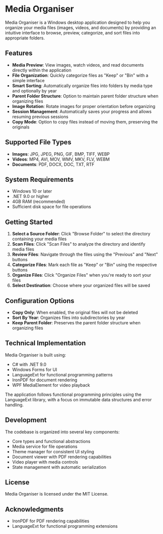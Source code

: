 # Media Organiser

Media Organiser is a Windows desktop application designed to help you organize your media files (images, videos, and documents) by providing an intuitive interface to browse, preview, categorize, and sort files into appropriate folders.

## Features

- **Media Preview**: View images, watch videos, and read documents directly within the application
- **File Organization**: Quickly categorize files as "Keep" or "Bin" with a simple interface
- **Smart Sorting**: Automatically organize files into folders by media type and optionally by year
- **Parent Folder Structure**: Option to maintain parent folder structure when organizing files
- **Image Rotation**: Rotate images for proper orientation before organizing
- **Session Management**: Automatically saves your progress and allows resuming previous sessions
- **Copy Mode**: Option to copy files instead of moving them, preserving the originals

## Supported File Types

- **Images**: JPG, JPEG, PNG, GIF, BMP, TIFF, WEBP
- **Videos**: MP4, AVI, MOV, WMV, MKV, FLV, WEBM
- **Documents**: PDF, DOCX, DOC, TXT, RTF

## System Requirements

- Windows 10 or later
- .NET 9.0 or higher
- 4GB RAM (recommended)
- Sufficient disk space for file operations

## Getting Started

1. **Select a Source Folder**: Click "Browse Folder" to select the directory containing your media files
2. **Scan Files**: Click "Scan Files" to analyze the directory and identify media files
3. **Review Files**: Navigate through the files using the "Previous" and "Next" buttons
4. **Categorize Files**: Mark each file as "Keep" or "Bin" using the respective buttons
5. **Organize Files**: Click "Organize Files" when you're ready to sort your files
6. **Select Destination**: Choose where your organized files will be saved

## Configuration Options

- **Copy Only**: When enabled, the original files will not be deleted
- **Sort By Year**: Organizes files into subdirectories by year
- **Keep Parent Folder**: Preserves the parent folder structure when organizing files

## Technical Implementation

Media Organiser is built using:
- C# with .NET 9.0
- Windows Forms for UI
- LanguageExt for functional programming patterns
- IronPDF for document rendering
- WPF MediaElement for video playback

The application follows functional programming principles using the LanguageExt library, with a focus on immutable data structures and error handling.

## Development

The codebase is organized into several key components:
- Core types and functional abstractions
- Media service for file operations
- Theme manager for consistent UI styling
- Document viewer with PDF rendering capabilities
- Video player with media controls
- State management with automatic serialization

## License

Media Organiser is licensed under the MIT License.

## Acknowledgments

- IronPDF for PDF rendering capabilities
- LanguageExt for functional programming extensions
